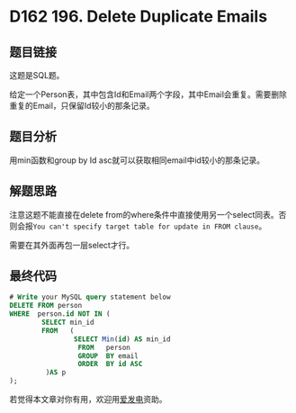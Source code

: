 # D162 196. Delete Duplicate Emails

## 题目链接

这题是SQL题。

给定一个Person表，其中包含Id和Email两个字段，其中Email会重复。需要删除重复的Email，只保留Id较小的那条记录。

## 题目分析

用min函数和group by Id asc就可以获取相同email中id较小的那条记录。

## 解题思路

注意这题不能直接在delete from的where条件中直接使用另一个select同表。否则会报`You can't specify target table for update in FROM clause`。

需要在其外面再包一层select才行。

## 最终代码

```sql
# Write your MySQL query statement below
DELETE FROM person 
WHERE  person.id NOT IN (
        SELECT min_id 
        FROM   (
                SELECT Min(id) AS min_id 
                 FROM   person 
                 GROUP  BY email 
                 ORDER  BY id ASC
         )AS p
); 
```

若觉得本文章对你有用，欢迎用[爱发电](https://afdian.net/@skys215)资助。

